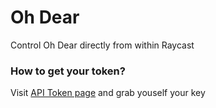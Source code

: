 # Oh Dear

Control Oh Dear directly from within Raycast

### How to get your token?

Visit [API Token page](https://ohdear.app/user/api-tokens) and grab youself your key
